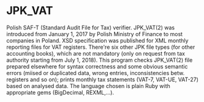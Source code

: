 # JPK_VAT
Polish SAF-T (Standard Audit File for Tax) verifier.
JPK_VAT(2) was introduced from January 1, 2017 by Polish Ministry of Finance to most companies in Poland. XSD specification was published for XML monthly reporting files for VAT registers. There're six other JPK file types (for other accounting books), which are not mandatory (only on request from tax authority starting from July 1, 2018). 
This program checks JPK_VAT(2) file prepared elsewhere for syntax correctness and some obvious semantic errors (miised or duplicated data, wrong entries, inconsistencies betw. registers and so on); prints monthly tax statements (VAT-7, VAT-UE, VAT-27) based on analysed data. 
The language chosen is plain Ruby with appropriate gems (BigDecimal, REXML,...).
